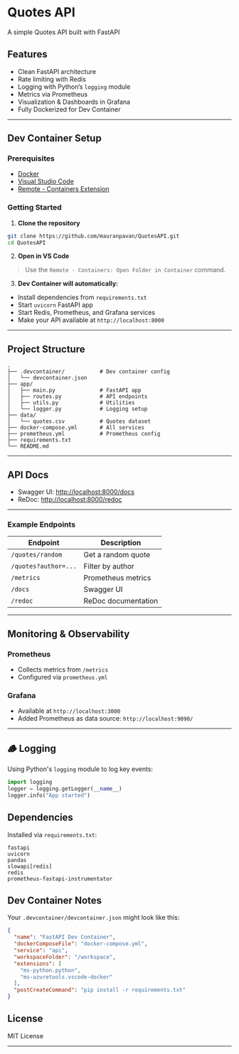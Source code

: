 #  Quotes API

A simple Quotes API built with FastAPI

## Features

- Clean FastAPI architecture
- Rate limiting with Redis
- Logging with Python’s `logging` module
- Metrics via Prometheus
- Visualization & Dashboards in Grafana
- Fully Dockerized for Dev Container

---

## Dev Container Setup

### Prerequisites

- [Docker](https://www.docker.com/)
- [Visual Studio Code](https://code.visualstudio.com/)
- [Remote - Containers Extension](https://marketplace.visualstudio.com/items?itemName=ms-vscode-remote.remote-containers)

### Getting Started

1. **Clone the repository**

```bash
git clone https://github.com/mauranpavan/QuotesAPI.git
cd QuotesAPI
```

2. **Open in VS Code**

> Use the `Remote - Containers: Open Folder in Container` command.

3. **Dev Container will automatically:**

- Install dependencies from `requirements.txt`
- Start `uvicorn` FastAPI app
- Start Redis, Prometheus, and Grafana services
- Make your API available at `http://localhost:8000`

---

## Project Structure

```
.
├── .devcontainer/           # Dev container config
│   └── devcontainer.json
├── app/
│   ├── main.py              # FastAPI app
│   ├── routes.py            # API endpoints
│   ├── utils.py             # Utilities
│   └── logger.py            # Logging setup
├── data/
│   └── quotes.csv           # Quotes dataset
├── docker-compose.yml       # All services
├── prometheus.yml           # Prometheus config
├── requirements.txt
└── README.md
```

---

## API Docs

- Swagger UI: [http://localhost:8000/docs](http://localhost:8000/docs)
- ReDoc: [http://localhost:8000/redoc](http://localhost:8000/redoc)

---

### Example Endpoints

| Endpoint           | Description              |
|-------------------|--------------------------|
| `/quotes/random`  | Get a random quote       |
| `/quotes?author=...` | Filter by author     |
| `/metrics`         | Prometheus metrics       |
| `/docs`            | Swagger UI               |
| `/redoc`           | ReDoc documentation      |

---

## Monitoring & Observability

### Prometheus

- Collects metrics from `/metrics`
- Configured via `prometheus.yml`

### Grafana

- Available at `http://localhost:3000`
- Added Prometheus as data source: `http://localhost:9090/`

---

## 🪵 Logging

Using Python's `logging` module to log key events:

```python
import logging
logger = logging.getLogger(__name__)
logger.info("App started")
```

## Dependencies

Installed via `requirements.txt`:

```text
fastapi
uvicorn
pandas
slowapi[redis]
redis
prometheus-fastapi-instrumentator
```


## Dev Container Notes

Your `.devcontainer/devcontainer.json` might look like this:

```json
{
  "name": "FastAPI Dev Container",
  "dockerComposeFile": "docker-compose.yml",
  "service": "api",
  "workspaceFolder": "/workspace",
  "extensions": [
    "ms-python.python",
    "ms-azuretools.vscode-docker"
  ],
  "postCreateCommand": "pip install -r requirements.txt"
}
```
## License

MIT License

---
